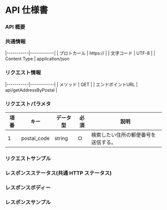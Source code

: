 # API 仕様書
### API 概要


### 共通情報

|-----------|------------|
| プロトカール | https:// |
| 文字コード | UTF-8 |
| Content Type | application/json 

### リクエスト情報
|-----------|------------|
| メソッド | GET |
| エンドポイントURL | api/getAddressByPostal |

### リクエストパラメタ
| 項番 | キー | データ型 | 必須 | 説明 |
|------|------|------|------|-----------------------|
| 1 | postal_code | string | ○ | 検索したい住所の郵便番号を送信する。|																			
																																		
### リクエストサンプル
### レスポンスステータス(共通 HTTP ステータス)
### レスポンスボディー
### レスポンスサンプル

